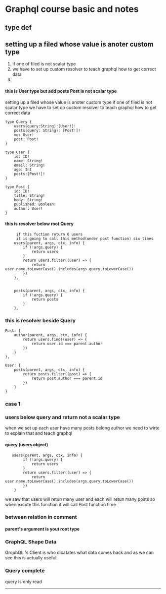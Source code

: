 <!-- time log 2019 03 29 Roni's note -->
# Graphql course basic and notes
## type def
 ## setting up a filed whose value is anoter custom type
 1. if one of filed is not scalar type
 2. we have to set up custom resolver
 to teach graphql how to get correct data
 3. 
#### this is User type but add posts Post is not scalar type
 setting up a filed whose value is anoter custom type
 if one of filed is not scalar type
 we have to set up custom resolver
 to teach graphql how to get correct data

    type Query {
        users(query:String):[User!]!
        posts(query: String): [Post!]!
        me: User!
        post: Post!
    }

    type User {
        id: ID!
        name: String!
        email: String!
        age: Int
        posts:[Post!]!
    }

    type Post {
        id: ID!
        title: String!
        body: String!
        published: Boolean!
        author: User!
    }
#### this is resolver below  root Query
         if this fuction return 6 users
         it is going to call this method(under post function) six times
        users(parent, args, ctx, info) {
            if (!args.query) {
                return users
            }
            return users.filter((user) => {
                return user.name.toLowerCase().includes(args.query.toLowerCase())
            })
        },


        posts(parent, args, ctx, info) {
            if (!args.query) {
                return posts
            }
        },
### this is resolver beside Query

    Post: {
        author(parent, args, ctx, info) {
            return users.find((user) => {
                return user.id === parent.author
            })
        }
    },

    User: {
        posts(parent, args, ctx, info) {
            return posts.filter((post) => {
                return post.author === parent.id
            })
        }
    }
### case 1

### users below query  and return not a scalar type 
when we set up each user have many posts belong author
we need to wirte to explain that and teach graphql

#### query (users object)
       users(parent, args, ctx, info) {
            if (!args.query) {
                return users
            }
            return users.filter((user) => {
                return user.name.toLowerCase().includes(args.query.toLowerCase())
            })
        }
we saw that users will retun many user and each will retun many posts so when excute this function it will call Post function time

<!-- time log 2019-03-30 Roni -->
### between relation in comment

#### parent's argument is yout root type

### GraphQL Shape Data
GrqphQL 's Client is who dicatates what data comes back and as we can see this is 
actually useful.

### Query complete 
query is only read

---


